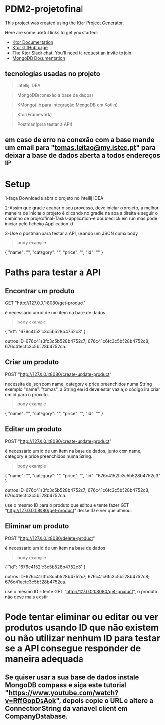 # PDM2-projetofinal

This project was created using the [Ktor Project Generator](https://start.ktor.io).

Here are some useful links to get you started:

- [Ktor Documentation](https://ktor.io/docs/home.html)
- [Ktor GitHub page](https://github.com/ktorio/ktor)
- The [Ktor Slack chat](https://app.slack.com/client/T09229ZC6/C0A974TJ9). You'll need to [request an invite](https://surveys.jetbrains.com/s3/kotlin-slack-sign-up) to join.
- [MongoDB Documentation](https://www.mongodb.com/pt-br/docs/)

## tecnologias usadas no projeto
>intellij IDEA

>MongoDB(conexão a base de dados)

>KMongo(lib para integração MongoDB em Kotlin)

>Ktor(Framework)

>Postman(para testar a API)

## em caso de erro na conexão com a base mande um email para "tomas.leitao@my.istec.pt" para deixar a base de dados aberta a todos endereços IP

# Setup 

1-faça Download e abra o projeto no intellij IDEA

2-Assim que gradle acabar o seu processo, deve iniciar o projeto, a melhor maneira de Iniciar o projeto é clicando no gradle na aba a direita e seguir o caminho de projetofinal-Tasks-application-e doubleclick em run mas pode iniciar pelo ficheiro Application.kt

3-Use o postman para testar a API, usando um JSON como body

>body example

{
"name": "",
"category": "",
"price": "",
"id": "" 
}

# Paths para testar a API


## Encontrar um produto 

GET "http://127.0.0.1:8080/get-product"

é necessário um id de um item na base de dados

>body example

{ 
"id": "676c4152fc3c5b528b4752c3"
}

outros ID-676c41a3fc3c5b528b4752c7;     676c41c6fc3c5b528b4752c8;       676c41ecfc3c5b528b4752ca.


## Criar um produto 

POST "http://127.0.0.1:8080/create-update-product"

necessita de json com name, category e price preenchidos numa String exemplo "name": "tomas", a String em id deve estar vazia, o código ira criar um id para o produto.

>body example

{
"name": "",
"category": "",
"price": "",
"id": "" 
}


## Editar um produto 

POST "http://127.0.0.1:8080/create-update-product"

é necessário um id de um item na base de dados, junto com name, category e price preenchidos numa String.

>body example

{ 
"name": "",
"category": "",
"price": "",
"id": "676c4152fc3c5b528b4752c3"
}

outros ID-676c41a3fc3c5b528b4752c7;      676c41c6fc3c5b528b4752c8;      676c41ecfc3c5b528b4752ca.

use o mesmo ID para o produto que editou e tente fazer GET "http://127.0.0.1:8080/get-product" desse ID e ver que alterou.


## Eliminar um produto 

POST "http://127.0.0.1:8080/delete-product"

é necessário um id de um item na base de dados

>body example

{ 
"id": "676c4152fc3c5b528b4752c3"
}

outros ID-676c41a3fc3c5b528b4752c7;      676c41c6fc3c5b528b4752c8;      676c41ecfc3c5b528b4752ca.

use o mesmo ID e tente GET "http://127.0.0.1:8080/get-product", o produto não deve mais existir

# Pode tentar eliminar ou editar ou ver produtos usando ID que não existem ou não utilizar nenhum ID para testar se a API consegue responder de maneira adequada


## Se quiser usar a sua base de dados instale MongoDB compass e siga este tutorial "https://www.youtube.com/watch?v=RffGopDsAok", depois copie o URL e altere a ConnectionString da variavel client em CompanyDatabase.




